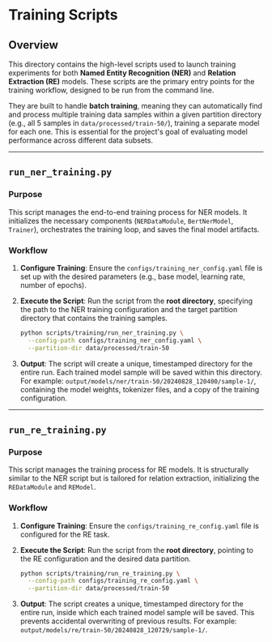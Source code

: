 # Training Scripts

## Overview

This directory contains the high-level scripts used to launch training experiments for both **Named Entity Recognition (NER)** and **Relation Extraction (RE)** models. These scripts are the primary entry points for the training workflow, designed to be run from the command line.

They are built to handle **batch training**, meaning they can automatically find and process multiple training data samples within a given partition directory (e.g., all 5 samples in `data/processed/train-50/`), training a separate model for each one. This is essential for the project's goal of evaluating model performance across different data subsets.

-----

## `run_ner_training.py`

### Purpose

This script manages the end-to-end training process for NER models. It initializes the necessary components (`NERDataModule`, `BertNerModel`, `Trainer`), orchestrates the training loop, and saves the final model artifacts.

### Workflow

1.  **Configure Training**: Ensure the `configs/training_ner_config.yaml` file is set up with the desired parameters (e.g., base model, learning rate, number of epochs).

2.  **Execute the Script**: Run the script from the **root directory**, specifying the path to the NER training configuration and the target partition directory that contains the training samples.

    ```bash
    python scripts/training/run_ner_training.py \
      --config-path configs/training_ner_config.yaml \
      --partition-dir data/processed/train-50
    ```

3.  **Output**: The script will create a unique, timestamped directory for the entire run. Each trained model sample will be saved within this directory. For example: `output/models/ner/train-50/20240828_120400/sample-1/`, containing the model weights, tokenizer files, and a copy of the training configuration.

-----

## `run_re_training.py`

### Purpose

This script manages the training process for RE models. It is structurally similar to the NER script but is tailored for relation extraction, initializing the `REDataModule` and `REModel`.

### Workflow

1.  **Configure Training**: Ensure the `configs/training_re_config.yaml` file is configured for the RE task.

2.  **Execute the Script**: Run the script from the **root directory**, pointing to the RE configuration and the desired data partition.

    ```bash
    python scripts/training/run_re_training.py \
      --config-path configs/training_re_config.yaml \
      --partition-dir data/processed/train-50
    ```

3.  **Output**: The script creates a unique, timestamped directory for the entire run, inside which each trained model sample will be saved. This prevents accidental overwriting of previous results. For example: `output/models/re/train-50/20240828_120729/sample-1/`.